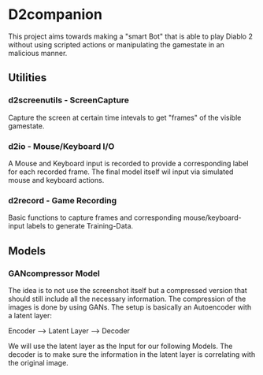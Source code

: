 # D2companion
This project aims towards making a "smart Bot" that is able to play Diablo 2 without using scripted actions or manipulating the gamestate in an malicious manner.

## Utilities

### d2screenutils - ScreenCapture
Capture the screen at certain time intevals to get "frames" of the visible gamestate.

### d2io - Mouse/Keyboard I/O
A Mouse and Keyboard input is recorded to provide a corresponding label for each recorded frame.
The final model itself wil input via simulated mouse and keyboard actions.

### d2record - Game Recording
Basic functions to capture frames and corresponding mouse/keyboard-input labels to generate Training-Data.

## Models

### GANcompressor Model
The idea is to not use the screenshot itself but a compressed version that should still include all the necessary information.
The compression of the images is done by using GANs. The setup is basically an Autoencoder with a latent layer:

Encoder --> Latent Layer --> Decoder

We will use the latent layer as the Input for our following Models. The decoder is to make sure the information in the latent layer is correlating with the original image.

